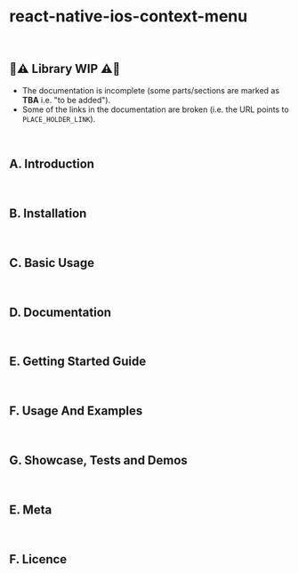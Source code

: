 # react-native-ios-context-menu

<br>

## 🚧⚠️ **Library WIP** ⚠️🚧

- The documentation is incomplete (some parts/sections are marked as **TBA** i.e. "to be added"). 
- Some of the links in the documentation are broken (i.e. the URL points to `PLACE_HOLDER_LINK`).

<br>

## A. Introduction

<br>

## B. Installation

<br>

## C. Basic Usage

<br>

## D. Documentation

<br>

## E. Getting Started Guide

<br>

## F. Usage And Examples

<br>

## G. Showcase, Tests and Demos

<br>

## E. Meta

<br>

## F. Licence